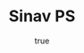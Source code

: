 ---
title: Sinav PS
description: Sinav PS
url: https://sinav-perhutanan-sosial.appspot.com/
img: /projects/sinav-ps.png
alt: Sinav PS
date:
  start: '2018-04-01T17:00:00.000Z'
  end: '2018-07-30T17:00:00.000Z'
---